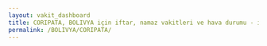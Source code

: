 ```yaml
---
layout: vakit_dashboard
title: CORIPATA, BOLIVYA için iftar, namaz vakitleri ve hava durumu - ilçe/eyalet seç
permalink: /BOLIVYA/CORIPATA/
---
```


<script type="text/javascript">
  var GLOBAL_COUNTRY = 'BOLIVYA';
  var GLOBAL_CITY = 'CORIPATA';
  var GLOBAL_STATE = '';
  var lat = 72;
  var lon = 21;
</script>
